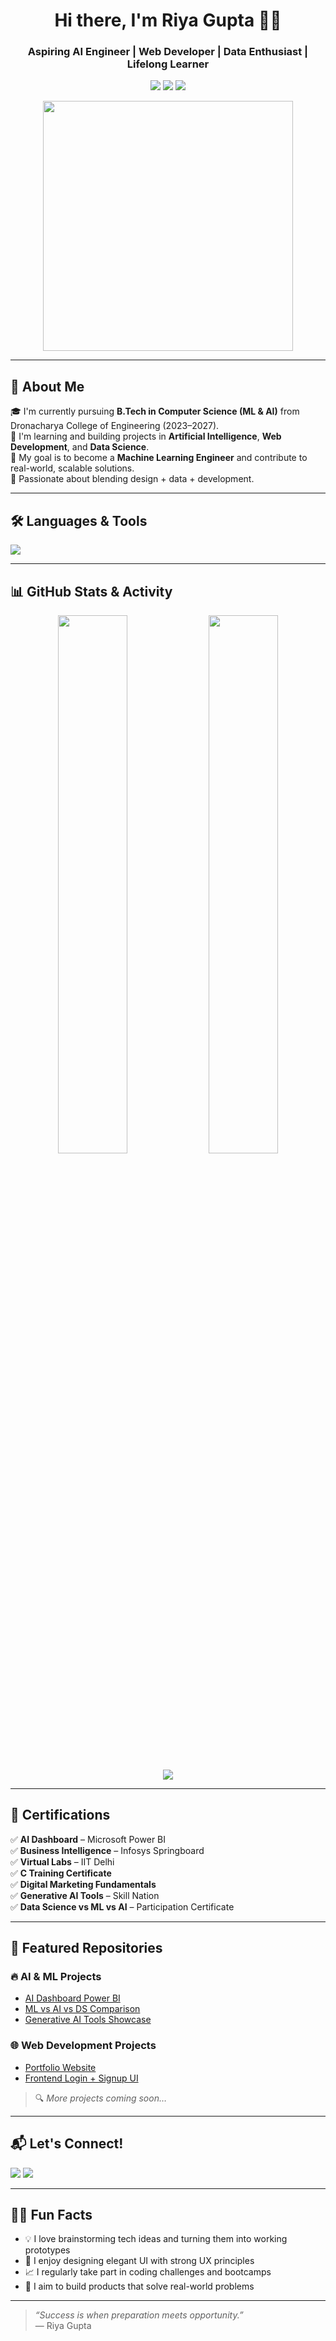 <!-- HEADER -->
<h1 align="center">Hi there, I'm Riya Gupta 👩‍💻</h1>
<h3 align="center">Aspiring AI Engineer | Web Developer | Data Enthusiast | Lifelong Learner</h3>

<p align="center">
  <img src="https://img.shields.io/badge/B.Tech-CSE%20(ML%20&%20AI)-blue" />
  <img src="https://img.shields.io/badge/Developer-Frontend%20%7C%20AI-brightgreen" />
  <img src="https://img.shields.io/badge/Location-Gurugram%2C%20India-red" />
</p>

<p align="center">
  <img src="https://media.giphy.com/media/qgQUggAC3Pfv687qPC/giphy.gif" width="400" />
</p>

---

## 💼 About Me
🎓 I'm currently pursuing **B.Tech in Computer Science (ML & AI)** from Dronacharya College of Engineering (2023–2027).  
🌱 I'm learning and building projects in **Artificial Intelligence**, **Web Development**, and **Data Science**.  
🚀 My goal is to become a **Machine Learning Engineer** and contribute to real-world, scalable solutions.  
🧠 Passionate about blending design + data + development.

---

## 🛠️ Languages & Tools

<p align="left">
  <img src="https://skillicons.dev/icons?i=html,css,js,php,python,java,c,r,mysql,git,vscode,figma" />
</p>

---

## 📊 GitHub Stats & Activity

<!-- ✅ FIXED: GitHub Stats -->
<p align="center">
  <img src="https://github-readme-stats.vercel.app/api?username=riyagupta1106&show_icons=true&theme=github_dark" width="47%" />
  <img src="https://github-readme-streak-stats.herokuapp.com?user=riyagupta1106&theme=github-dark" width="47%" />
</p>

<p align="center">
  <img src="https://github-readme-activity-graph.vercel.app/graph?username=riyagupta1106&theme=react-dark&hide_border=true&area=true" />
</p>


---

## 🧾 Certifications

✅ **AI Dashboard** – Microsoft Power BI  
✅ **Business Intelligence** – Infosys Springboard  
✅ **Virtual Labs** – IIT Delhi  
✅ **C Training Certificate**  
✅ **Digital Marketing Fundamentals**  
✅ **Generative AI Tools** – Skill Nation  
✅ **Data Science vs ML vs AI** – Participation Certificate  

---

## 📁 Featured Repositories

### 🔥 AI & ML Projects
- [AI Dashboard Power BI](https://github.com/riyagupta6011/ai-dashboard)  
- [ML vs AI vs DS Comparison](https://github.com/riyagupta6011/ml-vs-ai-vs-ds)  
- [Generative AI Tools Showcase](https://github.com/riyagupta6011/generative-ai-tools)

### 🌐 Web Development Projects
- [Portfolio Website](https://github.com/riyagupta6011/portfolio)  
- [Frontend Login + Signup UI](https://github.com/riyagupta6011/frontend-auth-ui)

> 🔍 *More projects coming soon…*

---

## 📬 Let's Connect!

<p align="left">
  <a href="mailto:riyagupta6011@gmail.com"><img src="https://img.shields.io/badge/Gmail-Email-blue?style=for-the-badge&logo=gmail" /></a>
  <a href="https://github.com/riyagupta6011"><img src="https://img.shields.io/badge/GitHub-@riyagupta6011-black?style=for-the-badge&logo=github" /></a>
  <!-- Optional future: LinkedIn / Portfolio -->
</p>

---

## 🙋‍♀️ Fun Facts

- 💡 I love brainstorming tech ideas and turning them into working prototypes  
- 🎨 I enjoy designing elegant UI with strong UX principles  
- 📈 I regularly take part in coding challenges and bootcamps  
- 🎯 I aim to build products that solve real-world problems

---

> *“Success is when preparation meets opportunity.”*  
> — Riya Gupta

